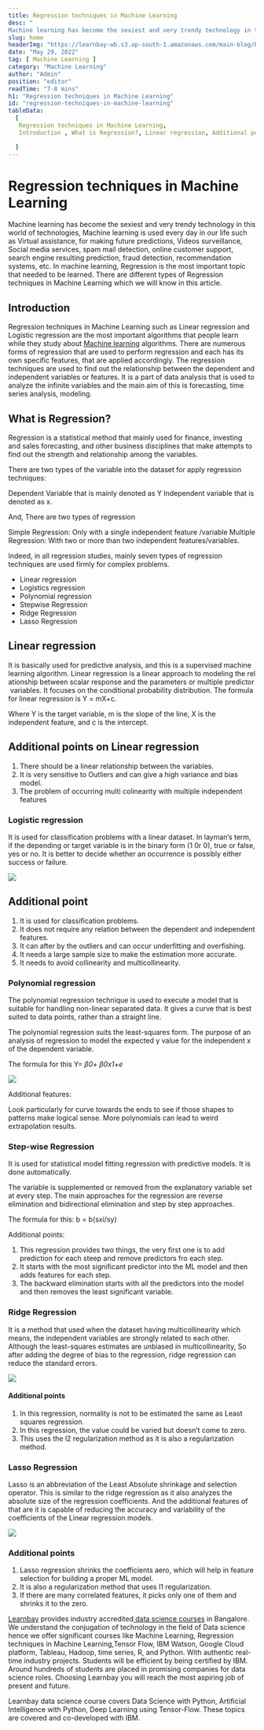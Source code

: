 ```yaml
---
title: Regression techniques in Machine Learning
desc: "
Machine learning has become the sexiest and very trendy technology in this world of technologies, Machine learning is used every day in our life such as Virtual assistance, for making future predictions, Videos surveillance, Social media services, spam mail detection, online customer support, search engine resulting prediction, fraud detection, recommendation systems, etc..."
slug: home
headerImg: "https://learnbay-wb.s3.ap-south-1.amazonaws.com/main-blog/blog/tech.jpg"
date: "May 29, 2022"
tag: [ Machine Learning ]
category: "Machine Learning"
author: "Admin"
position: "editor"
readTime: "7-8 mins"
h1: "Regression techniques in Machine Learning"
id: "regression-techniques-in-machine-learning"
tableData:
  [
   Regression techniques in Machine Learning,
   Introduction , What is Regression?, Linear regression, Additional points on Linear regression,  Logistic regression , Additional point, Polynomial regression, Step-wise Regression,  Additional points,  Lasso Regression, Additional points, 

  ]
---
```


# Regression techniques in Machine Learning

Machine learning has become the sexiest and very trendy technology in this world of technologies, Machine learning is used every day in our life such as Virtual assistance, for making future predictions, Videos surveillance, Social media services, spam mail detection, online customer support, search engine resulting prediction, fraud detection, recommendation systems, etc. In machine learning, Regression is the most important topic that needed to be learned. There are different types of Regression techniques in Machine Learning which we will know in this article.

## Introduction 

Regression techniques in Machine Learning such as Linear regression and Logistic regression are the most important algorithms that people learn while they study about <a href="https://en.wikipedia.org/wiki/Machine_learning" target="_blank">Machine learning</a> algorithms. There are numerous forms of regression that are used to perform regression and each has its own specific features, that are applied accordingly. The regression techniques are used to find out the relationship between the dependent and independent variables or features. It is a part of data analysis that is used to analyze the infinite variables and the main aim of this is forecasting, time series analysis, modeling.

## What is Regression?    

Regression is a statistical method that mainly used for finance, investing and sales forecasting, and other business disciplines that make attempts to find out the strength and relationship among the variables.

There are two types of the variable into the dataset for apply regression techniques:

Dependent Variable that is mainly denoted as Y
Independent variable that is denoted as x.

And, There are two types of regression

Simple Regression: Only with a single independent feature /variable
Multiple Regression: With two or more than two independent features/variables.

Indeed, in all regression studies, mainly seven types of regression techniques are used firmly for complex problems.

- Linear regression
- Logistics regression
- Polynomial regression
- Stepwise Regression
- Ridge Regression
- Lasso Regression

## Linear regression     

It is basically used for predictive analysis, and this is a supervised machine learning algorithm. Linear regression is a linear approach to modeling the relationship between scalar response and the parameters or multiple predictor variables. It focuses on the conditional probability distribution. The formula for linear regression is Y = mX+c.

Where Y is the target variable, m is the slope of the line, X is the independent feature, and c is the intercept.

## Additional points on Linear regression   



1. There should be a linear relationship between the variables.
2. It is very sensitive to Outliers and can give a high variance and bias model.
3. The problem of occurring multi colinearity with multiple independent features


### Logistic regression 

It is used for classification problems with a linear dataset. In layman’s term, if the depending or target variable is in the binary form (1 0r 0), true or false, yes or no. It is better to decide whether an occurrence is possibly either success or failure.


<img src="https://learnbay-wb.s3.ap-south-1.amazonaws.com/main-blog/blog/tech1.png"   class="img"  /></img>



## Additional point   


1. It is used for classification problems.
2. It does not require any relation between the dependent and independent features.
3. It can after by the outliers and can occur underfitting and overfishing.
4. It needs a large sample size to make the estimation more accurate.
5. It needs to avoid collinearity and multicollinearity.


### Polynomial regression        

The polynomial regression technique is used to execute a model that is suitable for handling non-linear separated data. It gives a curve that is best suited to data points, rather than a straight line.

The polynomial regression suits the least-squares form. The purpose of an analysis of regression to model the expected y value for the independent x of the dependent variable. 

The formula for this Y=  _β0+ β0x1+e_


<img src="https://learnbay-wb.s3.ap-south-1.amazonaws.com/main-blog/blog/tech2.png"   class="img"  /></img>


Additional  features: 

Look particularly for curve towards the ends to see if those shapes to patterns make logical sense. More polynomials can lead to weird extrapolation results. 


### Step-wise Regression

It is used for statistical model fitting regression with predictive models. It is done automatically. 

The variable is supplemented or removed from the explanatory variable set at every step. The main approaches for the regression are reverse elimination and bidirectional elimination and step by step approaches. 

The formula for this: b = b(sxi/sy)

Additional points: 



1. This regression provides two things, the very first one is to add prediction for each steep and remove predictors fro each step.
2. It starts with the most significant predictor into the ML model and then adds features for each step.
3. The backward elimination starts with all the predictors into the model and then removes the least significant variable.


### Ridge Regression    
It is a method that used when the dataset having multicollinearity which means, the independent variables are strongly related to each other. Although the least-squares estimates are unbiased in multicollinearity, So after adding the degree of bias to the regression, ridge regression can reduce the standard errors.


<img src="https://learnbay-wb.s3.ap-south-1.amazonaws.com/main-blog/blog/tech3.png"   class="img"  /></img>



#### Additional points 



1. In this regression, normality is not to be estimated the same as Least squares regression.
2. In this regression, the value could be varied but doesn’t come to zero.
3. This uses the l2 regularization method as it is also a regularization method.


### Lasso Regression    


Lasso is an abbreviation of the Least Absolute shrinkage and selection operator. This is similar to the ridge regression as it also analyzes the absolute size of the regression coefficients. And the additional features of that are it is capable of reducing the accuracy and variability of the coefficients of the Linear regression models.


<img src="https://learnbay-wb.s3.ap-south-1.amazonaws.com/main-blog/blog/tech4.png"   class="img"  /></img>


### Additional points     

1. Lasso regression shrinks the coefficients aero, which will help in feature selection for building a proper ML model.
2. It is also a regularization method that uses l1 regularization.
3. If there are many correlated features, it picks only one of them and shrinks it to the zero.

[Learnbay](https://www.learnbay.co/data-science-course/) provides industry accredited[ data science courses](https://www.learnbay.co/data-science-course/) in Bangalore. We understand the conjugation of technology in the field of Data science hence we offer significant courses like Machine Learning, Regression techniques in Machine Learning,Tensor Flow, IBM Watson, Google Cloud platform, Tableau, Hadoop, time series, R, and Python. With authentic real-time industry projects. Students will be efficient by being certified by IBM. Around hundreds of students are placed in promising companies for data science roles. Choosing Learnbay you will reach the most aspiring job of present and future.

Learnbay data science course covers Data Science with Python, Artificial Intelligence with Python, Deep Learning using Tensor-Flow. These topics are covered and co-developed with IBM.
